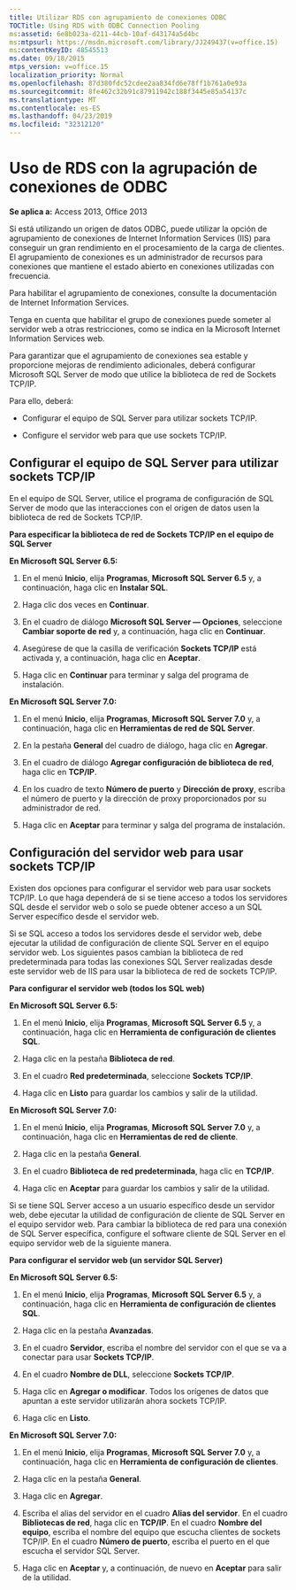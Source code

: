 ```yaml
---
title: Utilizar RDS con agrupamiento de conexiones ODBC
TOCTitle: Using RDS with ODBC Connection Pooling
ms:assetid: 6e8b023a-d211-44cb-10af-d43174a5d4bc
ms:mtpsurl: https://msdn.microsoft.com/library/JJ249437(v=office.15)
ms:contentKeyID: 48545513
ms.date: 09/18/2015
mtps_version: v=office.15
localization_priority: Normal
ms.openlocfilehash: 87d380fdc52cdee2aa834fd6e78ff1b761a0e93a
ms.sourcegitcommit: 8fe462c32b91c87911942c188f3445e85a54137c
ms.translationtype: MT
ms.contentlocale: es-ES
ms.lasthandoff: 04/23/2019
ms.locfileid: "32312120"
---
```

# <a name="using-rds-with-odbc-connection-pooling"></a>Uso de RDS con la agrupación de conexiones de ODBC


**Se aplica a:** Access 2013, Office 2013

Si está utilizando un origen de datos ODBC, puede utilizar la opción de agrupamiento de conexiones de Internet Information Services (IIS) para conseguir un gran rendimiento en el procesamiento de la carga de clientes. El agrupamiento de conexiones es un administrador de recursos para conexiones que mantiene el estado abierto en conexiones utilizadas con frecuencia.

Para habilitar el agrupamiento de conexiones, consulte la documentación de Internet Information Services.

Tenga en cuenta que habilitar el grupo de conexiones puede someter al servidor web a otras restricciones, como se indica en la Microsoft Internet Information Services web.

Para garantizar que el agrupamiento de conexiones sea estable y proporcione mejoras de rendimiento adicionales, deberá configurar Microsoft SQL Server de modo que utilice la biblioteca de red de Sockets TCP/IP.

Para ello, deberá:

  - Configurar el equipo de SQL Server para utilizar sockets TCP/IP.

  - Configure el servidor web para que use sockets TCP/IP.

## <a name="configuring-the-sql-server-computer-to-use-tcpip-sockets"></a>Configurar el equipo de SQL Server para utilizar sockets TCP/IP

En el equipo de SQL Server, utilice el programa de configuración de SQL Server de modo que las interacciones con el origen de datos usen la biblioteca de red de Sockets TCP/IP.

**Para especificar la biblioteca de red de Sockets TCP/IP en el equipo de SQL Server**

**En Microsoft SQL Server 6.5:**

1.  En el menú **Inicio**, elija **Programas**, **Microsoft SQL Server 6.5** y, a continuación, haga clic en **Instalar SQL**.

2.  Haga clic dos veces en **Continuar**.

3.  En el cuadro de diálogo **Microsoft SQL Server  — Opciones**, seleccione **Cambiar soporte de red** y, a continuación, haga clic en **Continuar**.

4.  Asegúrese de que la casilla de verificación **Sockets TCP/IP** está activada y, a continuación, haga clic en **Aceptar**.

5.  Haga clic en **Continuar** para terminar y salga del programa de instalación.

**En Microsoft SQL Server 7.0:**

1.  En el menú **Inicio**, elija **Programas**, **Microsoft SQL Server 7.0** y, a continuación, haga clic en **Herramientas de red de SQL Server**.

2.  En la pestaña **General** del cuadro de diálogo, haga clic en **Agregar**.

3.  En el cuadro de diálogo **Agregar configuración de biblioteca de red**, haga clic en **TCP/IP**.

4.  En los cuadro de texto **Número de puerto** y **Dirección de proxy**, escriba el número de puerto y la dirección de proxy proporcionados por su administrador de red.

5.  Haga clic en **Aceptar** para terminar y salga del programa de instalación.

## <a name="configuring-the-web-server-to-use-tcpip-sockets"></a>Configuración del servidor web para usar sockets TCP/IP

Existen dos opciones para configurar el servidor web para usar sockets TCP/IP. Lo que haga dependerá de si se tiene acceso a todos los servidores SQL desde el servidor web o solo se puede obtener acceso a un SQL Server específico desde el servidor web.

Si se SQL acceso a todos los servidores desde el servidor web, debe ejecutar la utilidad de configuración de cliente SQL Server en el equipo servidor web. Los siguientes pasos cambian la biblioteca de red predeterminada para todas las conexiones SQL Server realizadas desde este servidor web de IIS para usar la biblioteca de red de sockets TCP/IP.

**Para configurar el servidor web (todos los SQL web)**

**En Microsoft SQL Server 6.5:**

1.  En el menú **Inicio**, elija **Programas**, **Microsoft SQL Server 6.5** y, a continuación, haga clic en **Herramienta de configuración de clientes SQL**.

2.  Haga clic en la pestaña **Biblioteca de red**.

3.  En el cuadro **Red predeterminada**, seleccione **Sockets TCP/IP**.

4.  Haga clic en **Listo** para guardar los cambios y salir de la utilidad.

**En Microsoft SQL Server 7.0:**

1.  En el menú **Inicio**, elija **Programas**, **Microsoft SQL Server 7.0** y, a continuación, haga clic en **Herramientas de red de cliente**.

2.  Haga clic en la pestaña **General**.

3.  En el cuadro **Biblioteca de red predeterminada**, haga clic en **TCP/IP**.

4.  Haga clic en **Aceptar** para guardar los cambios y salir de la utilidad.

Si se tiene SQL Server acceso a un usuario específico desde un servidor web, debe ejecutar la utilidad de configuración de cliente de SQL Server en el equipo servidor web. Para cambiar la biblioteca de red para una conexión de SQL Server específica, configure el software cliente de SQL Server en el equipo servidor web de la siguiente manera.

**Para configurar el servidor web (un servidor SQL Server)**

**En Microsoft SQL Server 6.5:**

1.  En el menú **Inicio**, elija **Programas**, **Microsoft SQL Server 6.5** y, a continuación, haga clic en **Herramienta de configuración de clientes SQL**.

2.  Haga clic en la pestaña **Avanzadas**.

3.  En el cuadro **Servidor**, escriba el nombre del servidor con el que se va a conectar para usar **Sockets TCP/IP**.

4.  En el cuadro **Nombre de DLL**, seleccione **Sockets TCP/IP**.

5.  Haga clic en **Agregar o modificar**. Todos los orígenes de datos que apuntan a este servidor utilizarán ahora sockets TCP/IP.

6.  Haga clic en **Listo**.

**En Microsoft SQL Server 7.0:**

1.  En el menú **Inicio**, elija **Programas**, **Microsoft SQL Server 7.0** y, a continuación, haga clic en **Herramienta de configuración de clientes**.

2.  Haga clic en la pestaña **General**.

3.  Haga clic en **Agregar**.

4.  Escriba el alias del servidor en el cuadro **Alias del servidor**. En el cuadro **Bibliotecas de red**, haga clic en **TCP/IP**. En el cuadro **Nombre del equipo**, escriba el nombre del equipo que escucha clientes de sockets TCP/IP. En el cuadro **Número de puerto**, escriba el puerto en el que escucha el servidor SQL Server.

5.  Haga clic en **Aceptar** y, a continuación, de nuevo en **Aceptar** para salir de la utilidad.

